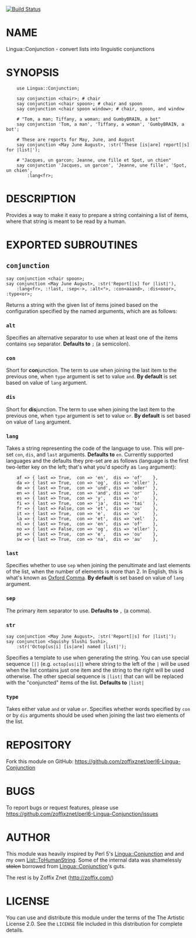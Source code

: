 [![Build Status](https://travis-ci.org/zoffixznet/perl6-Lingua-Conjunction.svg)](https://travis-ci.org/zoffixznet/perl6-Lingua-Conjunction)

# NAME

Lingua::Conjunction - convert lists into linguistic conjunctions

# SYNOPSIS

```perl6
    use Lingua::Conjunction;

    say conjunction <chair>; # chair
    say conjunction <chair spoon>; # chair and spoon
    say conjunction <chair spoon window>; # chair, spoon, and window

    # "Tom, a man; Tiffany, a woman; and GumbyBRAIN, a bot"
    say conjunction 'Tom, a man', 'Tiffany, a woman', 'GumbyBRAIN, a bot';

    # These are reports for May, June, and August
    say conjunction <May June August>, :str('These [is|are] report[|s] for |list|');

    # "Jacques, un garcon; Jeanne, une fille et Spot, un chien"
    say conjunction 'Jacques, un garcon', 'Jeanne, une fille', 'Spot, un chien',
        :lang<fr>;
```

# DESCRIPTION

Provides a way to make it easy to prepare a string containing a list of items,
where that string is meant to be read by a human.

# EXPORTED SUBROUTINES

## `conjunction`

    say conjunction <chair spoon>;
    say conjunction <May June August>, :str('Report[|s] for |list|'),
        :lang<fr>, :!last, :sep<·>, :alt<°>, :con<aaand>, :dis<ooor>, :type<or>;

Returns a string with the given list of items joined based on the
configuration specified by the named arguments, which are as follows:

### `alt`

Specifies an alternative separator to use when at least one of the items
contains `sep` separator. **Defaults to** `;` (a semicolon).

### `con`

Short for **con**junction. The term to use when joining the last item
to the previous one, when `type` argument is set to value `and`.
**By default** is set based on value of `lang` argument.

### `dis`

Short for **dis**junction. The term to use when joining the last item
to the previous one, when `type` argument is set to value `or`.
**By default** is set based on value of `lang` argument.

### `lang`

Takes a string representing the code of the language to use. This will
pre-set `con`, `dis`, and `last` arguments. **Defaults to** `en`.
Currently supported languages and the defaults they pre-set are as follows
(language is the first two-letter key on the left; that's what you'd
specify as `lang` argument):

```perl6
    af => { last => True,  con => 'en',  dis => 'of'    },
    da => { last => True,  con => 'og',  dis => 'eller' },
    de => { last => True,  con => 'und', dis => 'oder'  },
    en => { last => True,  con => 'and', dis => 'or'    },
    es => { last => True,  con => 'y',   dis => 'o'     },
    fi => { last => True,  con => 'ja',  dis => 'tai'   },
    fr => { last => False, con => 'et',  dis => 'ou'    },
    it => { last => True,  con => 'e',   dis => 'o'     },
    la => { last => True,  con => 'et',  dis => 'vel'   },
    nl => { last => True,  con => 'en',  dis => 'of'    },
    no => { last => False, con => 'og',  dis => 'eller' },
    pt => { last => True,  con => 'e',   dis => 'ou'    },
    sw => { last => True,  con => 'na',  dis => 'au'    },
```

### `last`

Specifies whether to use `sep` when joining the penultimate and last elements
of the list, when the number of elements is more than 2. In English, this
is what's known as [Oxford Comma](https://en.wikipedia.org/wiki/Serial_comma).
**By default** is set based on value of `lang` argument.

### `sep`

The primary item separator to use. **Defaults to** `,` (a comma).

### `str`

    say conjunction <May June August>, :str('Report[|s] for |list|');
    say conjunction <Squishy Slushi Sushi>,
        :str('Octop[us|i] [is|are] named |list|');

Specifies a template to use when generating the string. You can use
special sequence `[|]` (e.g. `octop[us|i]`) where string to the left of
the `|` will be used when the list contains just one item and the string to
the right will be used otherwise. The other special sequence is
`|list|` that can will be replaced with the "conjuncted" items of the list.
**Defaults to** `|list|`

### `type`

Takes either value `and` or value `or`. Specifies whether words
specified by `con` or by `dis` arguments should be used when joining the
last two elements of the list.

# REPOSITORY

Fork this module on GitHub:
https://github.com/zoffixznet/perl6-Lingua-Conjunction

# BUGS

To report bugs or request features, please use
https://github.com/zoffixznet/perl6-Lingua-Conjunction/issues

# AUTHOR

This module was heavily inspired by Perl 5's
[Lingua::Conjunction](https://metacpan.org/pod/Lingua::Conjunction) and
and my own
[List::ToHumanString](https://metacpan.org/pod/List::ToHumanString). Some
of the internal data was shamelessly ~~stolen~~ borrowed from
[Lingua::Conjunction](https://metacpan.org/pod/Lingua::Conjunction)'s guts.

The rest is by Zoffix Znet (http://zoffix.com/)

# LICENSE

You can use and distribute this module under the terms of the
The Artistic License 2.0. See the `LICENSE` file included in this
distribution for complete details.
